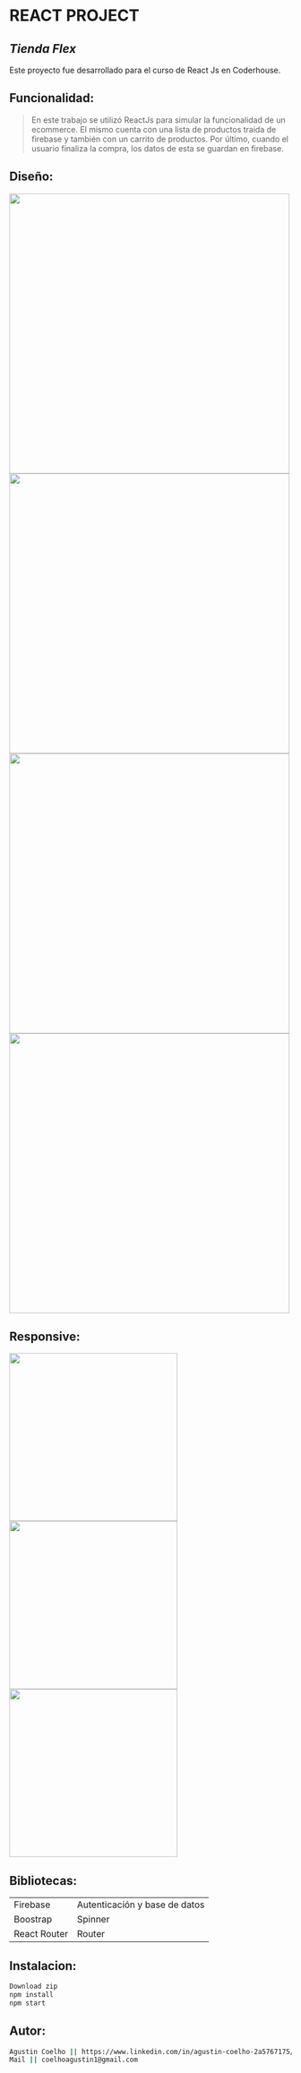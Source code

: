 # REACT PROJECT
## _Tienda Flex_

Este proyecto fue desarrollado para el curso de React Js en Coderhouse.

## Funcionalidad:

> En este trabajo se utilizó ReactJs
> para simular la funcionalidad de un ecommerce.
> El mismo cuenta con una lista de productos
> traida de firebase y también
> con un carrito de productos.
> Por último, cuando el usuario finaliza 
> la compra, los datos de esta se guardan en firebase.

## Diseño: 

<img src="https://user-images.githubusercontent.com/77288330/140015908-c54900c1-9201-417d-9714-42b7f0055611.png" width="500">  <img src="https://user-images.githubusercontent.com/77288330/140015876-87b1877e-265a-4a62-8c12-3ad5f649679a.png" width="500">  <img src="https://user-images.githubusercontent.com/77288330/140015787-1179523c-5d10-42ec-b72a-32c4926375e6.png" width="500">  <img src="https://user-images.githubusercontent.com/77288330/140015783-d282bdf5-fd4a-4e26-a9ff-6dd291b6e3a7.png" width="500">

## Responsive: 

<img src="https://user-images.githubusercontent.com/77288330/140015610-57211937-b1f8-4d4b-9521-fbd55d2e3078.png" width="300">     <img src="https://user-images.githubusercontent.com/77288330/140015617-452bb8be-69df-4eca-94f0-1304093aed39.png" width="300">     <img src="https://user-images.githubusercontent.com/77288330/140015616-eb45c875-9f9c-43ed-b625-fd3d143f61ad.png" width="300">


## Bibliotecas: 

|  | |
| ------ | ------ |
| Firebase | Autenticación y base de datos |
| Boostrap | Spinner |
| React Router | Router |

## Instalacion: 

```sh
Download zip
npm install
npm start
```

## Autor: 
```sh
Agustin Coelho || https://www.linkedin.com/in/agustin-coelho-2a5767175/ 
Mail || coelhoagustin1@gmail.com
```
